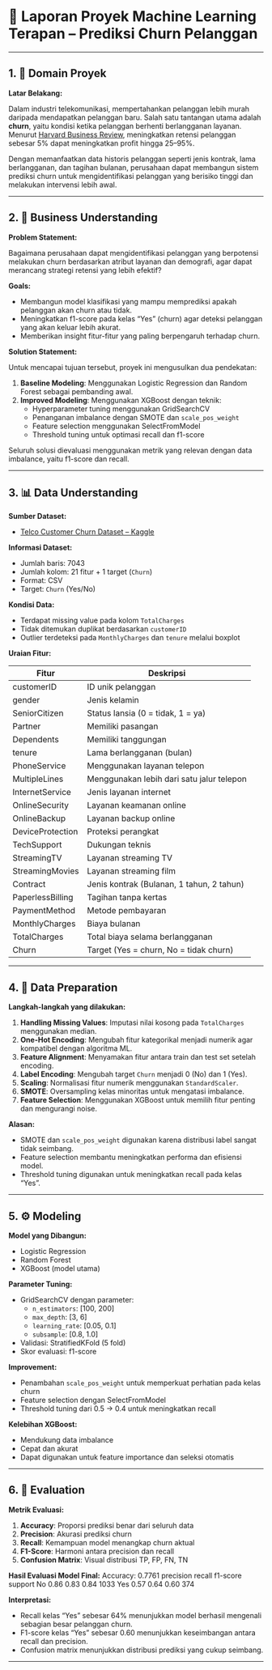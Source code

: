 # 📘 Laporan Proyek Machine Learning Terapan – Prediksi Churn Pelanggan

---

## 1. 🧭 Domain Proyek

**Latar Belakang:**

Dalam industri telekomunikasi, mempertahankan pelanggan lebih murah daripada mendapatkan pelanggan baru. Salah satu tantangan utama adalah **churn**, yaitu kondisi ketika pelanggan berhenti berlangganan layanan. Menurut [Harvard Business Review](https://hbr.org/2014/10/the-value-of-keeping-the-right-customers), meningkatkan retensi pelanggan sebesar 5% dapat meningkatkan profit hingga 25–95%.

Dengan memanfaatkan data historis pelanggan seperti jenis kontrak, lama berlangganan, dan tagihan bulanan, perusahaan dapat membangun sistem prediksi churn untuk mengidentifikasi pelanggan yang berisiko tinggi dan melakukan intervensi lebih awal.

---

## 2. 💼 Business Understanding

**Problem Statement:**

Bagaimana perusahaan dapat mengidentifikasi pelanggan yang berpotensi melakukan churn berdasarkan atribut layanan dan demografi, agar dapat merancang strategi retensi yang lebih efektif?

**Goals:**

- Membangun model klasifikasi yang mampu memprediksi apakah pelanggan akan churn atau tidak.
- Meningkatkan f1-score pada kelas “Yes” (churn) agar deteksi pelanggan yang akan keluar lebih akurat.
- Memberikan insight fitur-fitur yang paling berpengaruh terhadap churn.

**Solution Statement:**

Untuk mencapai tujuan tersebut, proyek ini mengusulkan dua pendekatan:

1. **Baseline Modeling**: Menggunakan Logistic Regression dan Random Forest sebagai pembanding awal.
2. **Improved Modeling**: Menggunakan XGBoost dengan teknik:
   - Hyperparameter tuning menggunakan GridSearchCV
   - Penanganan imbalance dengan SMOTE dan `scale_pos_weight`
   - Feature selection menggunakan SelectFromModel
   - Threshold tuning untuk optimasi recall dan f1-score

Seluruh solusi dievaluasi menggunakan metrik yang relevan dengan data imbalance, yaitu f1-score dan recall.

---

## 3. 📊 Data Understanding

**Sumber Dataset:**

- [Telco Customer Churn Dataset – Kaggle](https://www.kaggle.com/blastchar/telco-customer-churn)

**Informasi Dataset:**

- Jumlah baris: 7043
- Jumlah kolom: 21 fitur + 1 target (`Churn`)
- Format: CSV
- Target: `Churn` (Yes/No)

**Kondisi Data:**

- Terdapat missing value pada kolom `TotalCharges`
- Tidak ditemukan duplikat berdasarkan `customerID`
- Outlier terdeteksi pada `MonthlyCharges` dan `tenure` melalui boxplot

**Uraian Fitur:**

| Fitur             | Deskripsi                                                                 |
|-------------------|---------------------------------------------------------------------------|
| customerID        | ID unik pelanggan                                                         |
| gender            | Jenis kelamin                                                             |
| SeniorCitizen     | Status lansia (0 = tidak, 1 = ya)                                         |
| Partner           | Memiliki pasangan                                                         |
| Dependents        | Memiliki tanggungan                                                       |
| tenure            | Lama berlangganan (bulan)                                                 |
| PhoneService      | Menggunakan layanan telepon                                               |
| MultipleLines     | Menggunakan lebih dari satu jalur telepon                                 |
| InternetService   | Jenis layanan internet                                                    |
| OnlineSecurity    | Layanan keamanan online                                                   |
| OnlineBackup      | Layanan backup online                                                     |
| DeviceProtection  | Proteksi perangkat                                                        |
| TechSupport       | Dukungan teknis                                                           |
| StreamingTV       | Layanan streaming TV                                                      |
| StreamingMovies   | Layanan streaming film                                                    |
| Contract          | Jenis kontrak (Bulanan, 1 tahun, 2 tahun)                                |
| PaperlessBilling  | Tagihan tanpa kertas                                                      |
| PaymentMethod     | Metode pembayaran                                                         |
| MonthlyCharges    | Biaya bulanan                                                             |
| TotalCharges      | Total biaya selama berlangganan                                           |
| Churn             | Target (Yes = churn, No = tidak churn)                                    |

---

## 4. 🧹 Data Preparation

**Langkah-langkah yang dilakukan:**

1. **Handling Missing Values**: Imputasi nilai kosong pada `TotalCharges` menggunakan median.
2. **One-Hot Encoding**: Mengubah fitur kategorikal menjadi numerik agar kompatibel dengan algoritma ML.
3. **Feature Alignment**: Menyamakan fitur antara train dan test set setelah encoding.
4. **Label Encoding**: Mengubah target `Churn` menjadi 0 (No) dan 1 (Yes).
5. **Scaling**: Normalisasi fitur numerik menggunakan `StandardScaler`.
6. **SMOTE**: Oversampling kelas minoritas untuk mengatasi imbalance.
7. **Feature Selection**: Menggunakan XGBoost untuk memilih fitur penting dan mengurangi noise.

**Alasan:**

- SMOTE dan `scale_pos_weight` digunakan karena distribusi label sangat tidak seimbang.
- Feature selection membantu meningkatkan performa dan efisiensi model.
- Threshold tuning digunakan untuk meningkatkan recall pada kelas “Yes”.

---

## 5. ⚙️ Modeling

**Model yang Dibangun:**

- Logistic Regression
- Random Forest
- XGBoost (model utama)

**Parameter Tuning:**

- GridSearchCV dengan parameter:
  - `n_estimators`: [100, 200]
  - `max_depth`: [3, 6]
  - `learning_rate`: [0.05, 0.1]
  - `subsample`: [0.8, 1.0]
- Validasi: StratifiedKFold (5 fold)
- Skor evaluasi: f1-score

**Improvement:**

- Penambahan `scale_pos_weight` untuk memperkuat perhatian pada kelas churn
- Feature selection dengan SelectFromModel
- Threshold tuning dari 0.5 → 0.4 untuk meningkatkan recall

**Kelebihan XGBoost:**

- Mendukung data imbalance
- Cepat dan akurat
- Dapat digunakan untuk feature importance dan seleksi otomatis

---

## 6. 🧪 Evaluation

**Metrik Evaluasi:**

1. **Accuracy**: Proporsi prediksi benar dari seluruh data
2. **Precision**: Akurasi prediksi churn
3. **Recall**: Kemampuan model menangkap churn aktual
4. **F1-Score**: Harmoni antara precision dan recall
5. **Confusion Matrix**: Visual distribusi TP, FP, FN, TN

**Hasil Evaluasi Model Final:**
Accuracy: 0.7761
precision recall f1-score support No 0.86 0.83 0.84 1033 Yes 0.57 0.64 0.60 374


**Interpretasi:**

- Recall kelas “Yes” sebesar 64% menunjukkan model berhasil mengenali sebagian besar pelanggan churn.
- F1-score kelas “Yes” sebesar 0.60 menunjukkan keseimbangan antara recall dan precision.
- Confusion matrix menunjukkan distribusi prediksi yang cukup seimbang.

---
